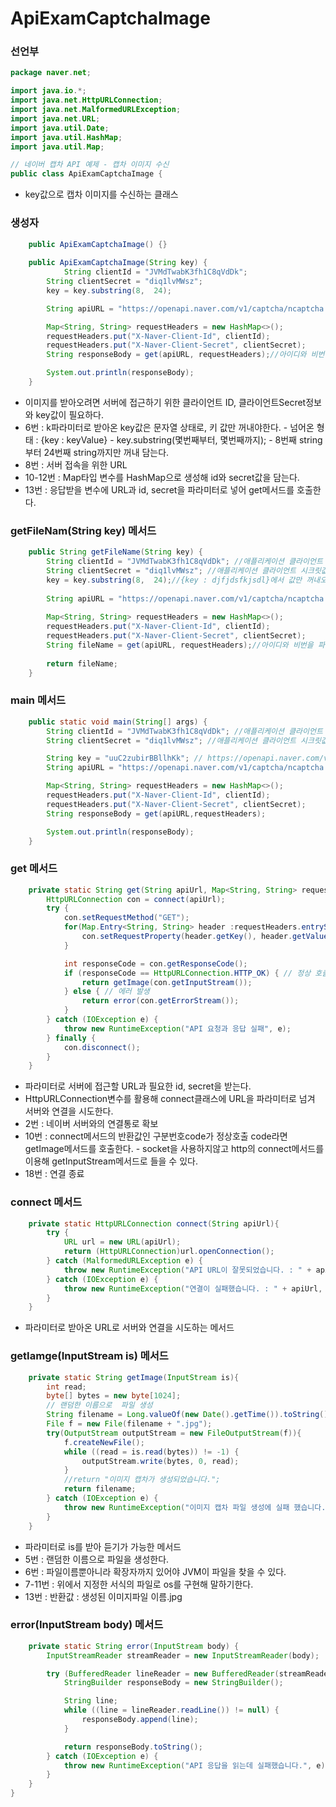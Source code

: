# ApiExamCaptchaImage

### 선언부

```java
package naver.net;

import java.io.*;
import java.net.HttpURLConnection;
import java.net.MalformedURLException;
import java.net.URL;
import java.util.Date;
import java.util.HashMap;
import java.util.Map;

// 네이버 캡차 API 예제 - 캡차 이미지 수신
public class ApiExamCaptchaImage {
```

* key값으로 캡차 이미지를 수신하는 클래스

### 생성자

```java
	public ApiExamCaptchaImage() {}
	
	public ApiExamCaptchaImage(String key) {
		    String clientId = "JVMdTwabK3fh1C8qVdDk"; 
        String clientSecret = "diq1lvMWsz"; 
        key = key.substring(8,  24);

        String apiURL = "https://openapi.naver.com/v1/captcha/ncaptcha.bin?key=" + key;

        Map<String, String> requestHeaders = new HashMap<>();
        requestHeaders.put("X-Naver-Client-Id", clientId);
        requestHeaders.put("X-Naver-Client-Secret", clientSecret);
        String responseBody = get(apiURL, requestHeaders);//아이디와 비번을 파라미터로 받아서 네이버가 인증과정을 거친다.->46번

        System.out.println(responseBody);
	}
```

* 이미지를 받아오려면 서버에 접근하기 위한 클라이언트 ID, 클라이언트Secret정보와 key값이 필요하다.
* 6번 : k파라미터로 받아온 key값은 문자열 상태로, 키 값만 꺼내야한다. - 넘어온 형태 : {key : keyValue} - key.substring\(몇번째부터, 몇번째까지\); - 8번째 string부터 24번째 string까지만 꺼내 담는다.
* 8번 : 서버 접속을 위한 URL
* 10-12번 : Map타입 변수를 HashMap으로 생성해 id와 secret값을 담는다.
* 13번 : 응답받을 변수에 URL과 id, secret을 파라미터로 넣어 get메서드를 호출한다.

### getFileNam\(String key\) 메서드

```java
	public String getFileName(String key) {
		String clientId = "JVMdTwabK3fh1C8qVdDk"; //애플리케이션 클라이언트 아이디값";=사용자가 입력할 값, 파라미터
		String clientSecret = "diq1lvMWsz"; //애플리케이션 클라이언트 시크릿값";=사용자가 입력할 파라미터
		key = key.substring(8,  24);//{key : djfjdsfkjsdl}에서 값만 꺼내오기 위해 자르기, 8-24번만 꺼내 key에 담는다.
		
		String apiURL = "https://openapi.naver.com/v1/captcha/ncaptcha.bin?key=" + key;
		
		Map<String, String> requestHeaders = new HashMap<>();
		requestHeaders.put("X-Naver-Client-Id", clientId);
		requestHeaders.put("X-Naver-Client-Secret", clientSecret);
		String fileName = get(apiURL, requestHeaders);//아이디와 비번을 파라미터로 받아서 네이버가 인증과정을 거친다.->46번
		
		return fileName;
	}
```

### main 메서드

```java
    public static void main(String[] args) {
        String clientId = "JVMdTwabK3fh1C8qVdDk"; //애플리케이션 클라이언트 아이디값";
        String clientSecret = "diq1lvMWsz"; //애플리케이션 클라이언트 시크릿값";

        String key = "uuC2zubirBBllhKk"; // https://openapi.naver.com/v1/captcha/nkey 호출로 받은 키값
        String apiURL = "https://openapi.naver.com/v1/captcha/ncaptcha.bin?key=" + key;

        Map<String, String> requestHeaders = new HashMap<>();
        requestHeaders.put("X-Naver-Client-Id", clientId);
        requestHeaders.put("X-Naver-Client-Secret", clientSecret);
        String responseBody = get(apiURL,requestHeaders);

        System.out.println(responseBody);
    }
```

### get 메서드

```java
    private static String get(String apiUrl, Map<String, String> requestHeaders){
        HttpURLConnection con = connect(apiUrl);
        try {
            con.setRequestMethod("GET");
            for(Map.Entry<String, String> header :requestHeaders.entrySet()) {
                con.setRequestProperty(header.getKey(), header.getValue());
            }

            int responseCode = con.getResponseCode();
            if (responseCode == HttpURLConnection.HTTP_OK) { // 정상 호출
                return getImage(con.getInputStream());
            } else { // 에러 발생
                return error(con.getErrorStream());
            }
        } catch (IOException e) {
            throw new RuntimeException("API 요청과 응답 실패", e);
        } finally {
            con.disconnect();
        }
    }
```

* 파라미터로 서버에 접근할 URL과 필요한 id, secret을 받는다.
* HttpURLConnection변수를 활용해 connect클래스에 URL을 파라미터로 넘겨 서버와 연결을 시도한다.
* 2번 : 네이버 서버와의 연결통로 확보
* 10번 : connect메서드의 반환값인 구분번호code가 정상호출 code라면 getImage메서드를 호출한다. - socket을 사용하지않고 http의 connect메서드를 이용해 getInputStream메서드로 들을 수 있다.
* 18번 : 연결 종료

### connect 메서드

```java
    private static HttpURLConnection connect(String apiUrl){
        try {
            URL url = new URL(apiUrl);
            return (HttpURLConnection)url.openConnection();
        } catch (MalformedURLException e) {
            throw new RuntimeException("API URL이 잘못되었습니다. : " + apiUrl, e);
        } catch (IOException e) {
            throw new RuntimeException("연결이 실패했습니다. : " + apiUrl, e);
        }
    }
```

* 파라미터로 받아온 URL로 서버와 연결을 시도하는 메서드

### getIamge\(InputStream is\) 메서드

```java
    private static String getImage(InputStream is){
        int read;
        byte[] bytes = new byte[1024];
        // 랜덤한 이름으로  파일 생성
        String filename = Long.valueOf(new Date().getTime()).toString();
        File f = new File(filename + ".jpg");
        try(OutputStream outputStream = new FileOutputStream(f)){
            f.createNewFile();
            while ((read = is.read(bytes)) != -1) {
                outputStream.write(bytes, 0, read);
            }
            //return "이미지 캡차가 생성되었습니다.";
            return filename;
        } catch (IOException e) {
            throw new RuntimeException("이미지 캡차 파일 생성에 실패 했습니다.",e);
        }
    }
```

* 파라미터로 is를 받아 듣기가 가능한 메서드
* 5번 : 랜덤한 이름으로 파일을 생성한다.
* 6번 : 파일이름뿐아니라 확장자까지 있어야 JVM이 파일을 찾을 수 있다.
* 7-11번 : 위에서 지정한 서식의 파일로 os를 구현해 말하기한다.
* 13번 : 반환값 :  생성된 이미지파일 이름.jpg

### error\(InputStream body\) 메서드

```java
    private static String error(InputStream body) {
        InputStreamReader streamReader = new InputStreamReader(body);

        try (BufferedReader lineReader = new BufferedReader(streamReader)) {
            StringBuilder responseBody = new StringBuilder();

            String line;
            while ((line = lineReader.readLine()) != null) {
                responseBody.append(line);
            }

            return responseBody.toString();
        } catch (IOException e) {
            throw new RuntimeException("API 응답을 읽는데 실패했습니다.", e);
        }
    }
}
```



